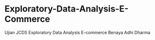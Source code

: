 # Exploratory-Data-Analysis-E-Commerce
Ujian JCDS Exploratory Data Analysis E-commerce Benaya Adhi Dharma
